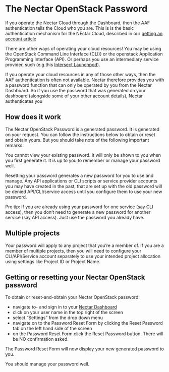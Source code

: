 # The Nectar OpenStack Password

If you operate the Nectar Cloud through the Dashboard, then the AAF
authentication tells the Cloud who you are. This is is the basic authentication
mechanism for the NEctar Cloud, described in our
[getting an account article](https://support.nectar.org.au/support/solutions/articles/6000055377-getting-an-account "getting an account article")

There are other ways of operating your cloud resources! You may be using the
OpenStack Command Line Interface (CLI)) or the openstack Application Programming
Interface (API).  Or perhaps you use an intermediary service provider, such
(e.g.this [Intersect Launchpod](https://support.nectar.org.au/support/solutions/articles/6000091614-intersect-launchpod-user-guide "Intersect Launchpod guide")).

If you operate your cloud resources in any of those other ways, then the AAF
authentication is often not available. Nectar therefore provides you with a
password function that can only be operated by you from the Nectar Dashboard.
So if you use the password that was generated on your dashboard (alongside some
of your other account details), Nectar authenticates you

## How does it work

The Nectar OpenStack Password is a generated password. It is generated on your
request. You can follow the instructions below to obtain or reset and obtain
yours. But you should take note of the following important remarks.

You cannot view your existing password. It will only be shown to you when you
first generate it. It is up to you to remember or manage your password well.

Resetting your password generates a new password for you to use and manage. Any
API applications or CLI scripts or service provider accounts you may have
created in the past, that are set up with the old password will be denied
API/CLI/service access until you configure them to use your new password.

Pro tip:
If you are already using your password for one service (say CLI access),
then you don’t need to generate a new password for another service (say API
access). Just use the password you already have.

## Multiple projects

Your password will apply to any project that you’re a member of. If you are a
member of multiple projects, then you will need to configure your
CLI/API/Service account separately to use your intended project allocation
using settings like Project ID or Project Name.

## Getting or resetting your Nectar OpenStack password

To obtain or reset-and-obtain your Nectar OpenStack password:

- navigate to- and sign in to your
  [Nectar Dashboard](https://dashboard.rc.nectar.org.au "Nectar Dashboard")
- click on your user name in the top right of the screen
- select “Settings” from the drop down menu
- navigate on to the Password Reset Form by clicking the Reset Password tab on
  the left hand side of the screen
- on the Password Reset Form click the  Reset Password button. There will be NO
  confirmation asked.

The Password Reset Form will now display your new generated password to you. 

You should manage your password well.
